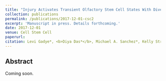 ```yaml
---
title: "Injury Activates Transient Olfactory Stem Cell States With Diverse Lineage Capacities"
collection: publications
permalink: /publications/2017-12-01-csc2
excerpt: 'Manuscript in press. Details forthcoming.'
date: 2017-12-01
venue: Cell Stem Cell
paperurl: 
citation: Levi Gadye*, <b>Diya Das*</b>, Michael A. Sanchez*, Kelly Street, Davide Risso, Ariane Baudhuin, Michael B. Cole, Allon Wagner, Yoon Gi Choi, Elizabeth Purdom, Sandrine Dudoit, Nir Yosef, John Ngai, and Russell B. Fletcher*. (2017). Injury Activates Transient Olfactory Stem Cell States With Diverse Lineage Capacities. <i>Cell Stem Cell</i>, in press.
---
```


## Abstract
Coming soon.

